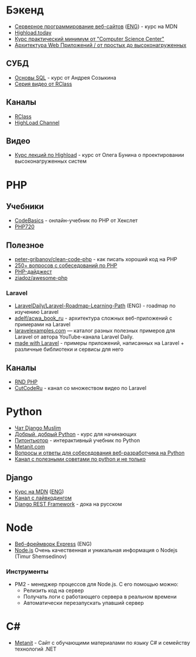 # Бэкенд

- [Серверное программирование веб-сайтов](https://developer.mozilla.org/ru/docs/Learn/Server-side) ([ENG](https://developer.mozilla.org/en-US/docs/Learn/Server-side)) - курс на MDN
- [Highload.today](https://highload.today)
- [Курс практический минимум от "Computer Science Center"](https://www.youtube.com/playlist?list=PLlb7e2G7aSpT5DX9rQKnmZMK0DG7dWrUc)
- [Архитектура Web Приложений / от простых до высоконагруженных](https://youtu.be/9mZmc6a0tmM)

## СУБД

- [Основы SQL](https://www.youtube.com/playlist?list=PLtPJ9lKvJ4oh5SdmGVusIVDPcELrJ2bsT) - курс от Андрея Созыкина
- [Серия видео от RClass](https://www.youtube.com/playlist?list=PLf30vI0hEi1v435cBmZSHkr1QAJdOk9mb)

## Каналы

- [RClass](https://www.youtube.com/c/Rclass)
- [HighLoad Channel](https://www.youtube.com/user/profyclub)

## Видео

- [Курс лекций по Highload](https://www.youtube.com/playlist?list=PL4_hYwCyhAvZuoK6Y0FaCh-25jEYtBvDo) - курс от Олега Бунина о проектировании высоконагруженных систем

# PHP

## Учебники

- [CodeBasics](https://ru.code-basics.com/languages/php) - онлайн-учебник по PHP от Хекслет
- [PHP720](https://php720.com/)

## Полезное

- [peter-gribanov/clean-code-php](https://github.com/peter-gribanov/clean-code-php) - как писать хороший код на PHP
- [250+ вопросов с собеседований по PHP](https://techrocks.ru/2021/04/18/250-php-job-interview-questions/)
- [PHP-дайджест](https://habr.com/ru/users/pronskiy/posts/)
- [ziadoz/awesome-php](https://github.com/ziadoz/awesome-php)

### Laravel

- [LaravelDaily/Laravel-Roadmap-Learning-Path](https://github.com/LaravelDaily/Laravel-Roadmap-Learning-Path) (ENG) - roadmap по изучению Laravel
- [adelf/acwa_book_ru](https://github.com/adelf/acwa_book_ru) - архитектура сложных веб-приложений с примерами на Laravel
- [laravelexamples.com](https://laravelexamples.com) — каталог разных полезных примеров для Laravel от автора YouTube-канала Laravel Daily.
- [made with Laravel](https://madewithlaravel.com) - примеры приложений, написанных на Laravel + различные библиотеки и сервисы для него

## Каналы

- [RND PHP](https://www.youtube.com/channel/UC1KvBdMDxZpsOecra6-Kw6g)
- [CutCodeRu](https://www.youtube.com/c/CutCodeRu) - канал со множеством видео по Laravel

# Python

- [Чат Django Muslim](https://t.me/django_muslim)
- [Добрый, добрый Python](https://www.youtube.com/playlist?list=PLA0M1Bcd0w8yWHh2V70bTtbVxJICrnJHd) - курс для начинающих
- [Питонтьютор](https://pythontutor.ru) - интерактивный учебник по Python
- [Metanit.com](https://metanit.com/python/)
- [Вопросы и ответы для собеседования веб-разработчика на Python](https://blog.pilosus.org/posts/2019/12/08/python-interview-questions-ru/)
- [Канал с полезными советами по python и не только](https://www.youtube.com/channel/UC9MK8SybZcrHR3CUV4NMy2g)

## Django

- [Курс на MDN](https://developer.mozilla.org/ru/docs/Learn/Server-side/Django) ([ENG](https://developer.mozilla.org/en-US/docs/Learn/Server-side/Django))
- [Канал с лайвкодингом](https://www.youtube.com/channel/UCO8aN1B8ncJM09rohGvOiCQ)
- [Django REST Framework](https://ilyachch.gitbook.io/django-rest-framework-russian-documentation/overview/readme) - дока на русском

# Node

- [Веб-фреймворк Express](https://developer.mozilla.org/en-US/docs/Learn/Server-side/Express_Nodejs) (ENG)
- [Node.js](https://www.youtube.com/playlist?list=PLHhi8ymDMrQZmXEqIIlq2S9-Ibh9b_-rQ) Очень качественная и уникальная информация о Nodejs (Timur Shemsedinov)

### Инструменты

- PM2 - менеджер процессов для Node.js. С его помощью можно:
  - Релизить код на сервер
  - Получать логи с работающего сервера в реальном времени
  - Автоматически перезапускать упавший сервер

# C#

- [Metanit](https://metanit.com/sharp/) - Сайт с обучающими материалами по языку C# и семейству технологий .NET
